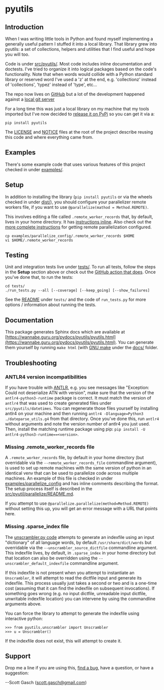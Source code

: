 # pyutils

## Introduction

When I was writing little tools in Python and found myself
implementing a generally useful pattern I stuffed it into a local
library.  That library grew into pyutils: a set of collections,
helpers and utilities that I find useful and hope you will too.

Code is under [src/pyutils/](https://github.com/scottgasch/pyutils/tree/master/src/pyutils).
Most code includes inline documentation and doctests.  I've tried to
organize it into logical packages based on the code's functionality.
Note that when words would collide with a Python standard library or
reserved word I've used a 'z' at the end, e.g. 'collectionz' instead
of 'collections', 'typez' instead of 'type', etc...

The repo now lives on [GitHub](https://github.com/scottgasch/pyutils) but
a lot of the development happened against a [local git server](
https://wannabe.guru.org/gitweb/?p=pyutils.git;a=summary)

For a long time this was just a local library on my machine that my
tools imported but I've now decided to [release it on PyPi](https://pypi.org/project/pyutils/)
so you can get it via a:

    pip install pyutils

The [LICENSE](https://github.com/scottgasch/pyutils/blob/master/LICENSE)
and [NOTICE](https://github.com/scottgasch/pyutils/blob/master/NOTICE)
files at the root of the project describe reusing this code and where
everything came from.

## Examples

There's some example code that uses various features of this project checked
in under [examples/](https://github.com/scottgasch/pyutils/tree/master/examples).

## Setup

In addition to installing the library (`pip install pyutils` or via
the wheels checked in under [dist/](https://github.com/scottgasch/pyutils/tree/main/dist)),
you should configure your parallelizer remote workers file, if you
want to use `@parallelize(mathod = Method.REMOTE)`.

This involves editing a file called `.remote_worker_records` that,
by default, lives in your home directory.  It has [instructions inline](https://github.com/scottgasch/pyutils/blob/main/examples/parallelize_config/.remote_worker_records).
Also check out the [more complete instructions](https://github.com/scottgasch/pyutils/tree/main/src/pyutils/parallelize) 
for getting remote parallelization configured.

    cp examples/parallelize_config/.remote_worker_records $HOME
    vi $HOME/.remote_worker_records

## Testing

Unit and integration tests live under [tests/](
https://github.com/scottgasch/pyutils/tree/master/tests).
To run all tests, follow the steps in the **Setup** section above
or check out the [GitHub action that does](
https://github.com/scottgasch/pyutils/blob/main/.github/workflows/run-tests.yml).
Once you've done that, to run the tests:

    cd tests/
    ./run_tests.py --all [--coverage] [--keep_going] [--show_failures]

See the [README](https://github.com/scottgasch/pyutils/blob/main/tests/README.md)
under `tests/` and the code of `run_tests.py` for more options / information
about running the tests.

## Documentation

This package generates Sphinx docs which are available at
[https://wannabe.guru.org/pydocs/pyutils/pyutils.html](https://wannabe.guru.org/pydocs/pyutils/pyutils.html).
You can generate them yourself by running `make html` (with [GNU make](https://www.gnu.org/software/make/)
under the [docs/](https://github.com/scottgasch/pyutils/tree/master/docs)
folder.

## Troubleshooting

### ANTLR4 version incompatibilities

If you have trouble with [ANTLR](https://www.antlr.org/), e.g. you see messages like "Exception:
Could not deserialize ATN with version", make sure that the version of
the `antlr4-python3-runtime` package is correct.  It must match the version of
`antlr4` that was used to create generated files under `src/pyutils/datetimes`.
You can regenerate those files yourself by installing antlr4
on your machine and then running `antlr4 -Dlanguage=Python3 ./dateparse_utils.g4`
from that directory.  Once you've done this, run `antlr4` without arguments
and note the version number of antlr4 you just used.  Then, install the matching
runtime package using pip: `pip install -U antlr4-python3-runtime==<version>`.

### Missing .remote_worker_records file

A `.remote_worker_records` file, by default in your home directory (but overridable
via the `--remote_worker_records_file` commandline argument), is used to
set up remote machines with the same version of python in an identical venv that
can be used to parallelize code across multiple machines.  An example of this file
is checked in under [examples/parallelize_config](https://github.com/scottgasch/pyutils/blob/main/examples/parallelize_config/.remote_worker_records)
and has inline comments describing the format.  The setup process itself is
described in the [src/pyutil/parallelize/README.md](https://github.com/scottgasch/pyutils/tree/main/src/pyutils/parallelize).

If you attempt to use `@parallelize.parallelize(method=Method.REMOTE)` without
setting this up, you will get an error message with a URL that points here.

### Missing .sparse_index file

The [unscrambler.py code](https://github.com/scottgasch/pyutils/blob/main/src/pyutils/unscrambler.py)
attempts to generate an indexfile using an input "dictionary" of all language
words, by default `/usr/share/dict/words` but overridable via the 
`--unscrambler_source_dictfile` commandline argument.  This indexfile lives, by
default, in `.sparse_index` in your home directory but that location can also
be overridden using the `--unscrambler_default_indexfile` commandline argument.

If this indexfile is not present when you attempt to instantiate an `Unscrambler`, 
it will attempt to read the dictfile input and generate its indexfile.  This
process usually just takes a second or two and is a one-time cost (assuming
that it can find the indexfile on subsequent invocations).  If something goes
wrong (e.g. no input dictfile, unreadable input dictfile, unwritable indexfile
location) you can intervene by using the commandline arguments above.

You can force the library to attempt to generate the indexfile using interactive
python:

    >>> from pyutils.unscrambler import Unscrambler
    >>> u = Unscrambler()

If the indexfile does not exist, this will attempt to create it.

## Support

Drop me a line if you are using this, [find a bug](
https://github.com/scottgasch/pyutils/issues), have a question,
or have a suggestion:

  --Scott Gasch ([scott.gasch@gmail.com](mailto://scott.gasch@gmail.com))
